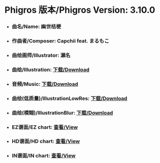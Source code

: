 
# Phigros 版本/Phigros Version:  3.10.0

- ### __曲名/Name:  幽世桔梗__

- ### __作曲者/Composer:  Capchii feat. まるもこ__

- ### __曲绘画师/Illustrator:  瀬名__

- ### __曲绘/Illustration:  [下载/Download](https://github.com/Po6647A/PAR/releases/download/3.10.0/1076.png)__

- ### __音频/Music:  [下载/Download](https://github.com/Po6647A/PAR/releases/download/3.10.0/1838.ogg)__

- ### __曲绘(低质量)/IllustrationLowRes:  [下载/Download](https://github.com/Po6647A/PAR/releases/download/3.10.0/1568.png)__

- ### __曲绘(模糊)/IllustrationBlur:  [下载/Download](https://github.com/Po6647A/PAR/releases/download/3.10.0/1322.png)__


- ### __EZ谱面/EZ chart:  [查看/View](./EZ.json/index.html)__

- ### __HD谱面/HD chart:  [查看/View](./HD.json/index.html)__

- ### __IN谱面/IN chart:  [查看/View](./IN.json/index.html)__
